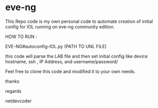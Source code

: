 # eve-ng

This Repo code is my own personal code to automate creation of initial config for IOL running on eve-ng community edition.

HOW TO RUN : 

EVE-NG#autoconfig-IOL.py (PATH TO UNL FILE)

this code will parse the LAB file and then set initial config like device hostname, ssh , IP Address, and username/password/ 


Feel free to clone this code and modified it to your own needs.

thanks

regards

netdevcoder
